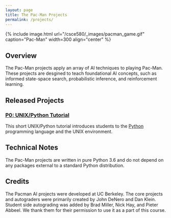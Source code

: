 ```yaml
---
layout: page
title: The Pac-Man Projects
permalink: /projects/
---
```


{% include image.html url="/csce580/_images/pacman_game.gif" caption="Pac-Man" width=300 align="center" %}

## Overview
The Pac-Man projects apply an array of AI techniques to playing Pac-Man. These projects are desgined to teach foundational AI concepts, such as informed state-space search, probabilistic inference, and reinforcement learning.

## Released Projects

### [P0: UNIX/Python Tutorial](https://pooyanjamshidi.github.io/csce580/projects/project0/)
This short UNIX/Python tutorial introduces students to the [Python](http://www.python.org/) programming language and the UNIX environment.


## Technical Notes
The Pac-Man projects are written in pure Python 3.6 and do not depend on any packages external to a standard Python distribution.

## Credits
The Pacman AI projects were developed at UC Berkeley. The core projects and autograders were primarily created by John DeNero and Dan Klein. Student side autograding was added by Brad Miller, Nick Hay, and Pieter Abbeel. We thank them for their permission to use it as a part of this course.
